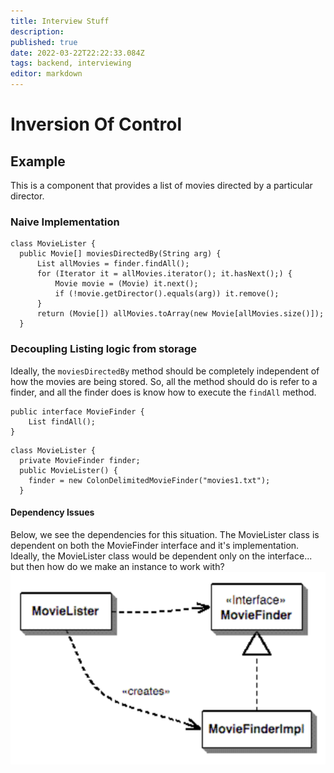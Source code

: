 ```yaml
---
title: Interview Stuff
description: 
published: true
date: 2022-03-22T22:22:33.084Z
tags: backend, interviewing
editor: markdown
---
```


# Inversion Of Control
## Example
This is a component that provides a list of movies directed by a particular director.
### Naive Implementation
```
class MovieLister {
  public Movie[] moviesDirectedBy(String arg) {
      List allMovies = finder.findAll();
      for (Iterator it = allMovies.iterator(); it.hasNext();) {
          Movie movie = (Movie) it.next();
          if (!movie.getDirector().equals(arg)) it.remove();
      }
      return (Movie[]) allMovies.toArray(new Movie[allMovies.size()]);
  }
```
### Decoupling Listing logic from storage
Ideally, the `moviesDirectedBy` method should be completely independent of how the movies are being stored. So, all the method should do is refer to a finder, and all the finder does is know how to execute the `findAll` method. 

```
public interface MovieFinder {
	List findAll();
}
```

```
class MovieLister {
  private MovieFinder finder;
  public MovieLister() {
    finder = new ColonDelimitedMovieFinder("movies1.txt");
  }
```
#### Dependency Issues
Below, we see the dependencies for this situation. The MovieLister class is dependent on both the MovieFinder interface and it's implementation. Ideally, the MovieLister class would be dependent only on the interface... but then how do we make an instance to work with?
![ioc_dependencies_1.png](/ioc_dependencies_1.png)